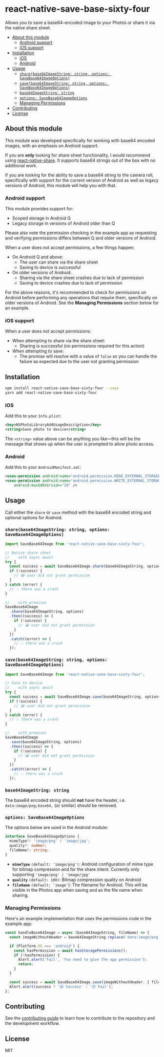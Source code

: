 # react-native-save-base-sixty-four

Allows you to save a base64-encoded image to your Photos or share it via the native share sheet.

- [About this module](#about-this-module)
  - [Android support](#android-support)
  - [iOS support](#ios-support)
- [Installation](#installation)
  - [iOS](#ios)
  - [Android](#android)
- [Usage](#usage)
  - [`share(base64ImageString: string, options: SaveBase64ImageOptions)`](#sharebase64imagestring-string-options-savebase64imageoptions)
  - [`save(base64ImageString: string, options: SaveBase64ImageOptions)`](#savebase64imagestring-string-options-savebase64imageoptions)
  - [`base64ImageString: string`](#base64imagestring-string)
  - [`options: SaveBase64ImageOptions`](#options-savebase64imageoptions)
  - [Managing Permissions](#managing-permissions)
- [Contributing](#contributing)
- [License](#license)


## About this module

This module was developed specifically for working with base64 encoded images, with an emphasis on Android support.

If you are **only** looking for share sheet functionality, I would recommend using [react-native-share](https://github.com/react-native-share/react-native-share). It supports base64 strings out of the box with no additional work.

If you are looking for the ability to save a base64 string to the camera roll, specifically with support for the current version of Android as well as legacy versions of Android, this module will help you with that.


### Android support

This module provides support for:

- Scoped storage in Android Q
- Legacy storage in versions of Android older than Q

Please also note the permission checking in the example app as requesting and verifying permissions differs between Q and older versions of Android.

When a user does not accept permissions, a few things happen:

- On Android Q and above:
  - The user can share via the share sheet
  - Saving to device is successful
- On older versions of Android:
  - Sharing via the share sheet crashes due to lack of permission
  - Saving to device crashes due to lack of permission

For the above reasons, it's recommended to check for permissions on Android before performing any operations that require them, specifically on older versions of Android. See the **Managing Permissions** section below for an example.


### iOS support

When a user does not accept permissions:

- When attempting to share via the share sheet:
  - Sharing is successful (no permissions required for this action)
- When attempting to save:
  - The promise will resolve with a value of `false` so you can handle the failure as expected due to the user not granting permission


## Installation

```sh
npm install react-native-save-base-sixty-four --save
yarn add react-native-save-base-sixty-four
```

### iOS

Add this to your `Info.plist`:

```xml
<key>NSPhotoLibraryAddUsageDescription</key>
<string>Save photo to device</string>
```

The `<string>` value above can be anything you like—this will be the message that shows up when the user is prompted to allow photo access.

### Android

Add this to your `AndroidManifest.xml`:

```xml
<uses-permission android:name="android.permission.READ_EXTERNAL_STORAGE" />
<uses-permission android:name="android.permission.WRITE_EXTERNAL_STORAGE"
    android:maxSdkVersion="28" />
```

## Usage

Call either the `share` or `save` method with the base64 encoded string and optional options for Android.

### `share(base64ImageString: string, options: SaveBase64ImageOptions)`

```js
import SaveBase64Image from 'react-native-save-base-sixty-four';

// Native share sheet
//    with async await
try {
  const success = await SaveBase64Image.share(base64ImageString, options);
  if (!success) {
    // 😭 user did not grant permission
  }
} catch (error) {
  // 💥 there was a crash
}

//    with promises
SaveBase64Image
  .share(base64ImageString, options)
  .then((success) => {
    if (!success) {
      // 😭 user did not grant permission
    }
  })
  .catch((error) => {
    // 💥 there was a crash
  });
```

### `save(base64ImageString: string, options: SaveBase64ImageOptions)`

```js
import SaveBase64Image from 'react-native-save-base-sixty-four';

// Save to device
//    with async await
try {
  const success = await SaveBase64Image.save(base64ImageString, options);
  if (!success) {
    // 😭 user did not grant permission
  }
} catch (error) {
  // 💥 there was a crash
}

//    with promises
SaveBase64Image
  .save(base64ImageString, options)
  .then((success) => {
    if (!success) {
      // 😭 user did not grant permission
    }
  })
  .catch((error) => {
    // 💥 there was a crash
  });
```


### `base64ImageString: string`

The base64 encoded string should **not** have the header, i.e. `data:image/png;base64,` (or similar) should be removed.


### `options: SaveBase64ImageOptions`

The options below are used in the Android module:

```ts
interface SaveBase64ImageOptions {
  mimeType?: 'image/png' | 'image/jpg';
  quality?: number;
  fileName?: string;
}
```

- **`mimeType`** `(default: 'image/png')`: Android configuration of mime type for bitmap compression and for the share intent. Currently only supporting `'image/png' | 'image/jpg'`
- **`quality`** `(default: 100)`: Bitmap compression quality on Android
- **`fileName`** `(default: 'image'`): The filename for Android. This will be visible in the Photos app when saving and as the file name when sharing.


### Managing Permissions

Here's an example implementation that uses the permissions code in the example app:

```js
const handleBase64Image = async (base64ImageString, fileName) => {
  const imageWithoutHeader = base64ImageString.replace('data:image/png;base64,', '');

  if (Platform.OS === 'android') {
    const hasPermission = await hasStoragePermissions();
    if (!hasPermission) {
      Alert.alert('Fail', 'You need to give the app permission');
      return;
    }
  }

  const success = await SaveBase64Image.save(imageWithoutHeader, { fileName });
  Alert.alert(success ? '😄 Success' : '😞 Fail');
};
```


## Contributing

See the [contributing guide](CONTRIBUTING.md) to learn how to contribute to the repository and the development workflow.

## License

MIT
